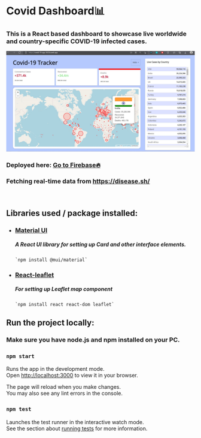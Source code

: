# Covid Dashboard📊
<h3>This is a React based dashboard to showcase live worldwide and country-specific COVID-19 infected cases.</h3>

![](https://github.com/Aishanipach/Covid-dashboard/blob/newtest/Firebase_deployed.JPG)

### Deployed here:  [Go to Firebase🔥](https://covid-19-app-2633a.web.app/)

### Fetching real-time data from https://disease.sh/ </h2>

<br/>

## Libraries used / package installed:
  - ### [Material UI](https://mui.com/)<br /><h5>A React UI library for setting up Card and other interface elements.</h5>
        
        `npm install @mui/material`
  - ### [React-leaflet](https://react-leaflet.js.org/)<br /><h5>For setting up Leaflet map component</h5>
        `npm install react react-dom leaflet`
       
## Run the project locally:

### Make sure you have node.js and npm installed on your PC.

### `npm start`

Runs the app in the development mode.\
Open [http://localhost:3000](http://localhost:3000) to view it in your browser.

The page will reload when you make changes.\
You may also see any lint errors in the console.

### `npm test`

Launches the test runner in the interactive watch mode.\
See the section about [running tests](https://facebook.github.io/create-react-app/docs/running-tests) for more information.


